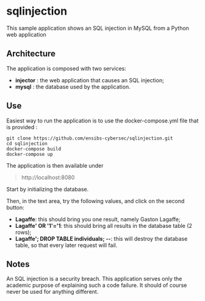 # sqlinjection
This sample application shows an SQL injection in MySQL from a Python web application

## Architecture
The application is composed with two services:

- **injector** : the web application that causes an SQL injection;
- **mysql** : the database used by the application.

## Use

Easiest way to run the application is to use the docker-compose.yml file that is provided :

    git clone https://github.com/ensibs-cybersec/sqlinjection.git
    cd sqlinjection
    docker-compose build
    docker-compose up

The application is then available under 
> http://localhost:8080

Start by initializing the database.

Then, in the text area, try the following values, and click on the second button:
- **Lagaffe**: this should bring you one result, namely Gaston Lagaffe;
- **Lagaffe' OR '1'='1**: this should bring all results in the database table (2 rows);
- **Lagaffe'; DROP TABLE individuals; --**: this will destroy the database table, so that every later request will fail.

## Notes

An SQL injection is a security breach. This application serves only the academic purpose of explaining such a code failure.
It should of course never be used for anything different.
